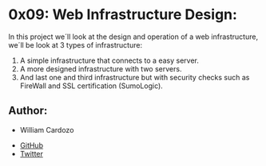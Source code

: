 # 0x09: Web Infrastructure Design:

In this project we´ll look at the design and operation of a web infrastructure, we´ll be look at 3 types of infrastructure:
1. A simple infrastructure that connects to a easy server.
2. A more designed infrastructure with two servers.
3. And last one and third infrastructure but with security checks such as FireWall and SSL certification (SumoLogic).

## Author:
* William Cardozo
- [GitHub](https://github.com/William05Cardozo)
- [Twitter](https://twitter.com/W_anCardozo)
